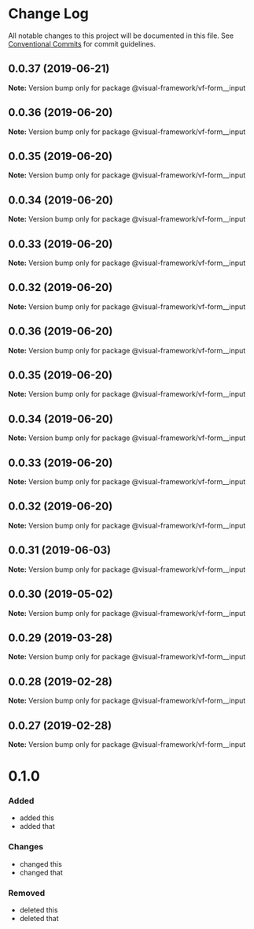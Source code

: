 # Change Log

All notable changes to this project will be documented in this file.
See [Conventional Commits](https://conventionalcommits.org) for commit guidelines.

## 0.0.37 (2019-06-21)

**Note:** Version bump only for package @visual-framework/vf-form__input





## 0.0.36 (2019-06-20)

**Note:** Version bump only for package @visual-framework/vf-form__input





## 0.0.35 (2019-06-20)

**Note:** Version bump only for package @visual-framework/vf-form__input





## 0.0.34 (2019-06-20)

**Note:** Version bump only for package @visual-framework/vf-form__input





## 0.0.33 (2019-06-20)

**Note:** Version bump only for package @visual-framework/vf-form__input





## 0.0.32 (2019-06-20)

**Note:** Version bump only for package @visual-framework/vf-form__input





## 0.0.36 (2019-06-20)

**Note:** Version bump only for package @visual-framework/vf-form__input





## 0.0.35 (2019-06-20)

**Note:** Version bump only for package @visual-framework/vf-form__input





## 0.0.34 (2019-06-20)

**Note:** Version bump only for package @visual-framework/vf-form__input





## 0.0.33 (2019-06-20)

**Note:** Version bump only for package @visual-framework/vf-form__input





## 0.0.32 (2019-06-20)

**Note:** Version bump only for package @visual-framework/vf-form__input





## 0.0.31 (2019-06-03)

**Note:** Version bump only for package @visual-framework/vf-form__input





## 0.0.30 (2019-05-02)

**Note:** Version bump only for package @visual-framework/vf-form__input





## 0.0.29 (2019-03-28)

**Note:** Version bump only for package @visual-framework/vf-form__input





## 0.0.28 (2019-02-28)

**Note:** Version bump only for package @visual-framework/vf-form__input





## 0.0.27 (2019-02-28)

**Note:** Version bump only for package @visual-framework/vf-form__input





# 0.1.0

### Added
- added this
- added that

### Changes

- changed this
- changed that

### Removed

- deleted this
- deleted that
